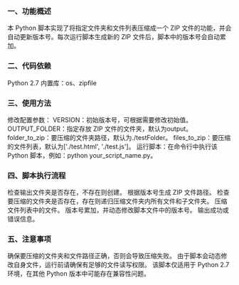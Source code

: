 ### 一、功能概述
本 Python 脚本实现了将指定文件夹和文件列表压缩成一个 ZIP 文件的功能，并会自动更新版本号。每次运行脚本生成新的 ZIP 文件后，脚本中的版本号会自动累加。

### 二、代码依赖
Python 2.7
内置库：os、zipfile

### 三、使用方法
修改配置参数：
VERSION：初始版本号，可根据需要修改初始值。
OUTPUT_FOLDER：指定存放 ZIP 文件的文件夹，默认为output。
folder_to_zip：要压缩的文件夹路径，默认为./testFolder。
files_to_zip：要压缩的文件列表，默认为['./test.html', './test.js']。
运行脚本：在命令行中执行该 Python 脚本，例如：python your_script_name.py。

### 四、脚本执行流程
检查输出文件夹是否存在，不存在则创建。
根据版本号生成 ZIP 文件路径。
检查要压缩的文件夹是否存在，存在则递归压缩文件夹内所有文件和子文件夹。
压缩文件列表中的文件。
版本号累加，并动态修改脚本文件中的版本号。
输出成功或错误信息。

### 五、注意事项
确保要压缩的文件夹和文件路径正确，否则会导致压缩失败。
由于脚本会动态修改自身文件，运行前请确保有足够的文件读写权限。
该脚本仅适用于 Python 2.7 环境，在其他 Python 版本中可能存在兼容性问题。
